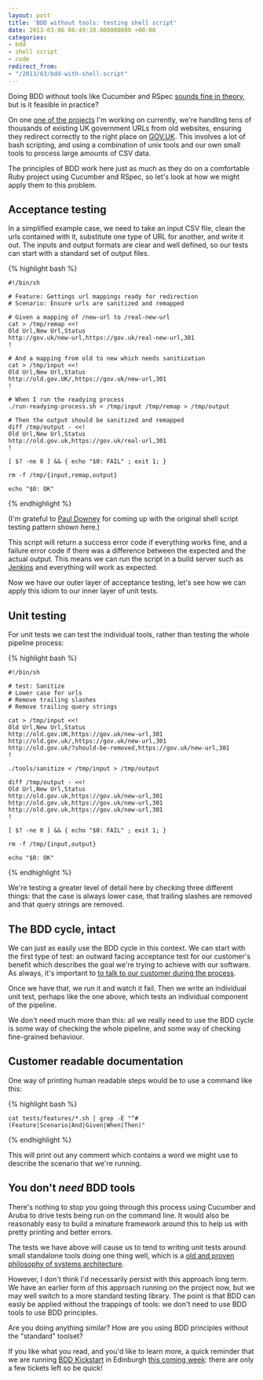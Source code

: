 ```yaml
---
layout: post
title: 'BDD without tools: testing shell script'
date: 2013-03-06 08:49:20.000000000 +00:00
categories:
- bdd
- shell script
- code
redirect_from:
- "/2013/03/bdd-with-shell-script"
---
```

Doing BDD without tools like Cucumber and RSpec [sounds fine in theory](http://chrismdp.com/2013/01/bdd-is-not-cucumber), but is it feasible in practice?

On one [one of the projects](http://github.com/alphagov/redirector) I'm working on currently, we're handling tens of thousands of existing UK government URLs from old websites, ensuring they redirect correctly to the right place on [GOV.UK](http://gov.uk/government). This involves a lot of bash scripting, and using a combination of unix tools and our own small tools to process large amounts of CSV data.

The principles of BDD work here just as much as they do on a comfortable Ruby project using Cucumber and RSpec, so let's look at how we might apply them to this problem.

## Acceptance testing

In a simplified example case, we need to take an input CSV file, clean the urls contained with it, substitute one type of URL for another, and write it out. The inputs and output formats are clear and well defined, so our tests can start with a standard set of output files.

{% highlight bash %}

    #!/bin/sh

    # Feature: Gettings url mappings ready for redirection
    # Scenario: Ensure urls are sanitized and remapped

    # Given a mapping of /new-url to /real-new-url
    cat > /tmp/remap <<!
    Old Url,New Url,Status
    http://gov.uk/new-url,https://gov.uk/real-new-url,301
    !

    # And a mapping from old to new which needs sanitization
    cat > /tmp/input <<!
    Old Url,New Url,Status
    http://old.gov.UK/,https://gov.uk/new-url,301
    !

    # When I run the readying process
    ./run-readying-process.sh < /tmp/input /tmp/remap > /tmp/output

    # Then the output should be sanitized and remapped
    diff /tmp/output - <<!
    Old Url,New Url,Status
    http://old.gov.uk,https://gov.uk/real-url,301
    !

    [ $? -ne 0 ] && { echo "$0: FAIL" ; exit 1; }

    rm -f /tmp/{input,remap,output}

    echo "$0: OK"

{% endhighlight %}

(I'm grateful to [Paul Downey](http://blog.whatfettle.com/) for coming up with the original shell script testing pattern shown here.)

This script will return a success error code if everything works fine, and a failure error code if there was a difference between the expected and the actual output. This means we can run the script in a build server such as [Jenkins](http://jenkins-ci.org) and everything will work as expected.

Now we have our outer layer of acceptance testing, let's see how we can apply this idiom to our inner layer of unit tests.

## Unit testing

For unit tests we can test the individual tools, rather than testing the whole pipeline process:

{% highlight bash %}

    #!/bin/sh

    # test: Sanitize
    # Lower case for urls
    # Remove trailing slashes
    # Remove trailing query strings

    cat > /tmp/input <<!
    Old Url,New Url,Status
    http://old.gov.UK,https://gov.uk/new-url,301
    http://old.gov.uk/,https://gov.uk/new-url,301
    http://old.gov.uk/?should-be-removed,https://gov.uk/new-url,301
    !

    ./tools/sanitize < /tmp/input > /tmp/output

    diff /tmp/output - <<!
    Old Url,New Url,Status
    http://old.gov.uk,https://gov.uk/new-url,301
    http://old.gov.uk,https://gov.uk/new-url,301
    http://old.gov.uk,https://gov.uk/new-url,301
    !

    [ $? -ne 0 ] && { echo "$0: FAIL" ; exit 1; }

    rm -f /tmp/{input,output}

    echo "$0: OK"

{% endhighlight %}

We're testing a greater level of detail here by checking three different things: that the case is always lower case, that trailing slashes are removed and that query strings are removed.

## The BDD cycle, intact

We can just as easily use the BDD cycle in this context. We can start with the first type of test: an outward facing acceptance test for our customer's benefit which describes the goal we're trying to achieve with our software. As always, it's important to [to talk to our customer during the process](http://chrismdp.com/2012/11/the-integration-testing-trap/).

Once we have that, we run it and watch it fail. Then we write an individual unit test, perhaps like the one above, which tests an individual component of the pipeline.

We don't need much more than this: all we really need to use the BDD cycle is some way of checking the whole pipeline, and some way of checking fine-grained behaviour.

## Customer readable documentation

One way of printing human readable steps would be to use a command like this:

{% highlight bash %}

    cat tests/features/*.sh | grep -E "^# (Feature|Scenario|And|Given|When|Then)"

{% endhighlight %}

This will print out any comment which contains a word we might use to describe the scenario that we're running.

## You don't _need_ BDD tools

There's nothing to stop you going through this process using Cucumber and Aruba to drive tests being run on the command line. It would also be reasonably easy to build a minature framework around this to help us with pretty printing and better errors.

The tests we have above will cause us to tend to writing unit tests around small standalone tools doing one thing well, which is a [old and proven philosophy of systems architecture](http://en.wikipedia.org/wiki/Unix_philosophy).

However, I don't think I'd necessarily persist with this approach long term. We have an earlier form of this approach running on the project now, but we may well switch to a more standard testing library. The point is that BDD can easly be applied without the trappings of tools: we don't need to use BDD tools to use BDD principles.

Are you doing anything similar? How are you using BDD principles without the "standard" toolset?

<div class='alert alert-info'>
  <p>If you like what you read, and you'd like to learn more, a quick reminder that we are running <a href='http://bddkickstart.com'>BDD Kickstart</a> in Edinburgh <a href='http://bddkickstart.com/dates#edinburgh'>this coming week</a>: there are only a few tickets left so be quick!
  </p>
</div>
